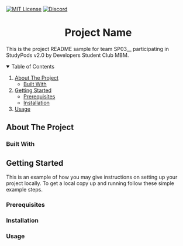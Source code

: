 <!-- PROJECT SHIELDS -->

[![MIT License][license-shield]][license-url]
[![Discord][discord-shield]][discord-url]

<h1 align="center">Project Name</h1>

This is the project README sample for team SP03\_\_ participating in StudyPods v2.0 by Developers Student Club MBM.

<details open="open">
  <summary>Table of Contents</summary>
  <ol>
    <li>
      <a href="#about-the-project">About The Project</a>
      <ul>
        <li><a href="#built-with">Built With</a></li>
      </ul>
    </li>
    <li>
      <a href="#getting-started">Getting Started</a>
      <ul>
        <li><a href="#prerequisites">Prerequisites</a></li>
        <li><a href="#installation">Installation</a></li>
      </ul>
    </li>
    <li><a href="#usage">Usage</a></li>
  </ol>
</details>

## About The Project

<!-- Write a brief summary of the project -->

### Built With

<!-- Write down the technologies and libraries used

Suggestion: Use the shields, it looks really cool!! -->

## Getting Started

This is an example of how you may give instructions on setting up your project locally.
To get a local copy up and running follow these simple example steps.

### Prerequisites

<!-- List all the steps and things ou need to use the software and how to install them. -->

### Installation

<!-- Share the installation process(if any) -->

### Usage

<!-- Use this space to show useful examples of how a project can be used. Additional screenshots, code examples and demos work well in this space. You may also link to more resources. -->

<!-- MARKDOWN LINKS & IMAGES -->

[license-shield]: https://img.shields.io/github/license/dscmbm/StudyPods-v3.0?style=for-the-badge
[license-url]: https://github.com/dscmbm/StudyPods-v3.0/blob/main/LICENSE
[discord-shield]: https://img.shields.io/discord/864499877723504640?style=for-the-badge
[discord-url]: https://discord.gg/CGmhQpSSZD
